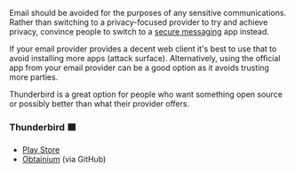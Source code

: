 Email should be avoided for the purposes of any sensitive communications. Rather than switching to a privacy-focused provider to try and achieve privacy, convince people to switch to a [secure messaging](./secure-messaging.md) app instead.

If your email provider provides a decent web client it's best to use that to avoid installing more apps (attack surface). Alternatively, using the official app from your email provider can be a good option as it avoids trusting more parties.

Thunderbird is a great option for people who want something open source or possibly better than what their provider offers.

### Thunderbird 🟩
- [Play Store](https://play.google.com/store/apps/details?id=net.thunderbird.android)
- [Obtainium](https://apps.obtainium.imranr.dev/redirect?r=obtainium://app/%7B%22id%22%3A%22net.thunderbird.android%22%2C%22url%22%3A%22https%3A%2F%2Fgithub.com%2Fthunderbird%2Fthunderbird-android%22%2C%22author%22%3A%22thunderbird%22%2C%22name%22%3A%22Thunderbird%22%2C%22preferredApkIndex%22%3A0%2C%22additionalSettings%22%3A%22%7B%5C%22includePrereleases%5C%22%3Afalse%2C%5C%22fallbackToOlderReleases%5C%22%3Atrue%2C%5C%22filterReleaseTitlesByRegEx%5C%22%3A%5C%22Thunderbird%5C%22%2C%5C%22filterReleaseNotesByRegEx%5C%22%3A%5C%22%5C%22%2C%5C%22verifyLatestTag%5C%22%3Afalse%2C%5C%22dontSortReleasesList%5C%22%3Afalse%2C%5C%22useLatestAssetDateAsReleaseDate%5C%22%3Afalse%2C%5C%22releaseTitleAsVersion%5C%22%3Afalse%2C%5C%22trackOnly%5C%22%3Afalse%2C%5C%22versionExtractionRegEx%5C%22%3A%5C%22%5C%22%2C%5C%22matchGroupToUse%5C%22%3A%5C%22%5C%22%2C%5C%22versionDetection%5C%22%3Afalse%2C%5C%22releaseDateAsVersion%5C%22%3Afalse%2C%5C%22useVersionCodeAsOSVersion%5C%22%3Afalse%2C%5C%22apkFilterRegEx%5C%22%3A%5C%22%5C%22%2C%5C%22invertAPKFilter%5C%22%3Afalse%2C%5C%22autoApkFilterByArch%5C%22%3Atrue%2C%5C%22appName%5C%22%3A%5C%22%5C%22%2C%5C%22shizukuPretendToBeGooglePlay%5C%22%3Afalse%2C%5C%22allowInsecure%5C%22%3Afalse%2C%5C%22exemptFromBackgroundUpdates%5C%22%3Afalse%2C%5C%22skipUpdateNotifications%5C%22%3Afalse%2C%5C%22about%5C%22%3A%5C%22Thunderbird%20for%20Android%20%E2%80%93%20Open%20Source%20Email%20App%20for%20Android%20(fka%20K-9%20Mail).%5C%22%7D%22%2C%22overrideSource%22%3Anull%7D) (via GitHub) 
